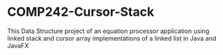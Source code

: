 # COMP242-Cursor-Stack
This Data Structure project of an equation processor application using linked stack and cursor array implementations of a linked list in Java and JavaFX
